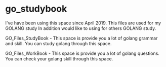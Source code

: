 # go_studybook

I've have been using this space since April 2019. This files are used for my GOLANG study In addition would like to using for others GOLANG study.


GO_Files_StudyBook - This space is provide you a lot of golang grammar and skill. You can study golang through this space.


GO_Files_WorkBook - This space is provide you a lot of golang questions. You can check your golang skill through this space. 



